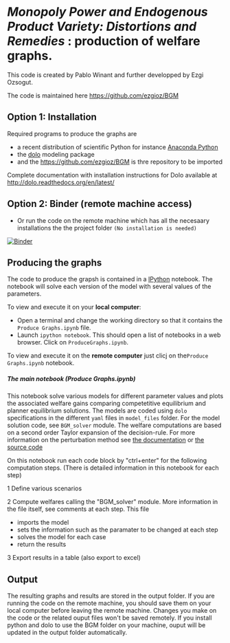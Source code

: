 <!-- #region -->

*Monopoly Power and Endogenous Product Variety: Distortions and Remedies* : production of welfare graphs.
========================================================================================================

This code is created by Pablo Winant and further developped by Ezgi Ozsogut.

The code is maintained here https://github.com/ezgioz/BGM

Option 1: Installation
------------

Required programs to produce the graphs are
- a recent distribution of scientific Python for instance [Anaconda Python](https://store.continuum.io/cshop/anaconda/)
- the [dolo](https://github.com/EconForge/dolo) modeling package
- and the https://github.com/ezgioz/BGM is thre repository to be imported

Complete documentation with installation instructions for Dolo available at http://dolo.readthedocs.org/en/latest/


Option 2: Binder (remote machine access)
------------
- Or run the code on the remote machine which has all the necesaary installations the the project folder `(No installation is needed)`

[![Binder](https://mybinder.org/badge_logo.svg)](https://mybinder.org/v2/gh/ezgioz/BGM/master)



Producing the graphs
--------------------

The code to produce the grapsh is contained in a [IPython](http://ipython.org/) notebook. The notebook will solve each version of the model with several values of the parameters. 

 To view and execute it on your __local computer__:
- Open a terminal and change the working directory so that it contains the `Produce Graphs.ipynb` file.
- Launch `ipython notebook`. This should open a list of notebooks in a web browser. Click on `ProduceGraphs.ipynb`.

To view and execute it on the __remote computer__ just clicj on the`Produce Graphs.ipynb` notebook.

##### The main notebook (Produce Graphs.ipynb)

This notebook solve various models for different parameter values and plots the associated welfare gains comparing competetitive equilibrium and planner equilibrium solutions. The models are coded using `dolo` specifications in the different `yaml` files in `model_files` folder. For the model solution code, see `BGM_solver` module. The welfare computations are based on a second order Taylor expansion of the decision-rule.
 For more information on the perturbation method see [the documentation](https://dolo.readthedocs.io/en/latest/perturbations.html) or [the source code](https://github.com/EconForge/dolo/blob/master/dolo/algos/perturbation.py) 

On this notebook run each code block by "ctrl+enter" for the following computation steps. (There is detailed information in this notebook for each step)


1 Define various scenarios

2 Compute welfares calling the "BGM_solver" module. More information in the file itself, see comments at each step. This file
- imports the model
- sets the information such as the paramater to be changed at each step
- solves the model for each case
- return the results 

3 Export results in a table (also export to excel)


Output
------

The resulting graphs and results are stored in the output folder. If you are running the code on the remote machine, you should save them on your local computer before leaving the remote machine. Changes you make on the code or the related ouput files won't be saved remotely. If you install python and dolo to use the BGM folder on your machine, ouput will be updated in the output folder automatically.
<!-- #endregion -->
